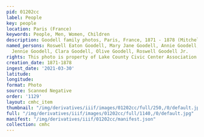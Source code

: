 ```yaml
---
pid: 01202cc
label: People
key: people
location: Paris (France)
keywords: People, Men, Women, Children
description: Goodell family photos, Paris, France, 1871 - 1878 (Mitchell collection)
named_persons: Roswell Eaton Goodell, Mary Jane Goodell, Annie Goodell, Mary Goodell,
  Jennie Goodell, Clara Goodell, Olive Goodell, Roswell Goodell Jr.
rights: This photo is property of Lake County Civic Center Association.
creation_date: 1871-1878
ingest_date: '2021-03-30'
latitude: 
longitude: 
format: Photo
source: Scanned Negative
order: '1129'
layout: cmhc_item
thumbnail: "/img/derivatives/iiif/images/01202cc/full/250,/0/default.jpg"
full: "/img/derivatives/iiif/images/01202cc/full/1140,/0/default.jpg"
manifest: "/img/derivatives/iiif/01202cc/manifest.json"
collection: cmhc
---
```

